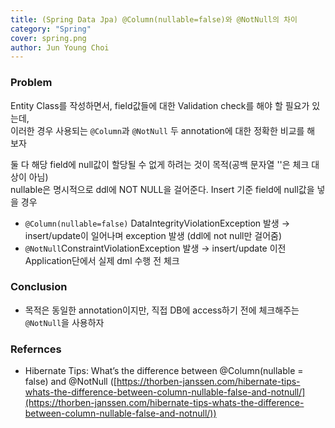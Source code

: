 ```yaml
---
title: (Spring Data Jpa) @Column(nullable=false)와 @NotNull의 차이
category: "Spring"
cover: spring.png
author: Jun Young Choi
---
```


### Problem

Entity Class를 작성하면서, field값들에 대한 Validation check를 해야 할 필요가 있는데,  
이러한 경우 사용되는 `@Column`과 `@NotNull` 두 annotation에 대한 정확한 비교를 해 보자

둘 다 해당 field에 null값이 할당될 수 없게 하려는 것이 목적(공백 문자열 ''은 체크 대상이 아님)  
nullable은 명시적으로 ddl에 NOT NULL을 걸어준다.
Insert 기준 field에 null값을 넣을 경우

- `@Column(nullable=false)` DataIntegrityViolationException 발생 → insert/update이 일어나며 exception 발생 (ddl에 not null만 걸어줌)
- `@NotNull`ConstraintViolationException 발생 → insert/update 이전 Application단에서 실제 dml 수행 전 체크

### Conclusion

- 목적은 동일한 annotation이지만, 직접 DB에 access하기 전에 체크해주는 `@NotNull`을 사용하자

### Refernces

- Hibernate Tips: What’s the difference between @Column(nullable = false) and @NotNull ([https://thorben-janssen.com/hibernate-tips-whats-the-difference-between-column-nullable-false-and-notnull/](https://thorben-janssen.com/hibernate-tips-whats-the-difference-between-column-nullable-false-and-notnull/))
